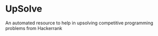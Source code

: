 # UpSolve
An automated resource to help in upsolving competitive programming problems from Hackerrank
